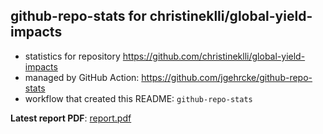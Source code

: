 ## github-repo-stats for christineklli/global-yield-impacts

- statistics for repository https://github.com/christineklli/global-yield-impacts
- managed by GitHub Action: https://github.com/jgehrcke/github-repo-stats
- workflow that created this README: `github-repo-stats`

**Latest report PDF**: [report.pdf](https://github.com/christineklli/global-yield-impacts/raw/github-repo-stats/christineklli/global-yield-impacts/latest-report/report.pdf)

